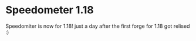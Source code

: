 # Speedometer 1.18
Speedomiter is now for 1.18! just a day after the first forge for 1.18 got relised :)
